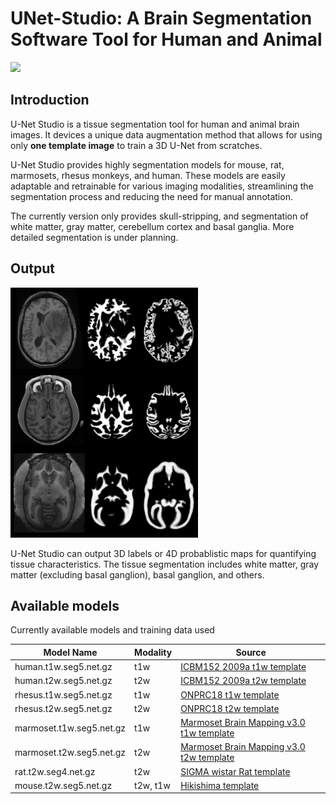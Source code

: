 # UNet-Studio: A Brain Segmentation Software Tool for Human and Animal
 
<img src="https://github.com/frankyeh/UNet-Studio-Website/assets/275569/163820f1-bfe5-4fba-8d5f-dc3bcf2e910f" width="400"/>

## Introduction

U-Net Studio is a tissue segmentation tool for human and animal brain images. It devices a unique data augmentation method that allows for using only **one template image** to train a 3D U-Net from scratches.

U-Net Studio provides highly segmentation models for mouse, rat, marmosets, rhesus monkeys, and human. These models are easily adaptable and retrainable for various imaging modalities, streamlining the segmentation process and reducing the need for manual annotation.

The currently version only provides skull-stripping, and segmentation of white matter, gray matter, cerebellum cortex and basal ganglia. More detailed segmentation is under planning. 

## Output

<img src="images/examples3.png" width="300"/>

U-Net Studio can output 3D labels or 4D probablistic maps for quantifying tissue characteristics. The tissue segmentation includes white matter, gray matter (excluding basal ganglion), basal ganglion, and others.

## Available models

Currently available models and training data used

| Model Name | Modality | Source |
|------------|----------|--------|
| human.t1w.seg5.net.gz      | t1w      | [ICBM152 2009a t1w template](https://www.bic.mni.mcgill.ca/ServicesAtlases/ICBM152NLin2009) | 
| human.t2w.seg5.net.gz      | t2w      | [ICBM152 2009a t2w template](https://www.bic.mni.mcgill.ca/ServicesAtlases/ICBM152NLin2009) | 
| rhesus.t1w.seg5.net.gz     | t1w      | [ONPRC18 t1w template](https://pubmed.ncbi.nlm.nih.gov/33137475/) | 
| rhesus.t2w.seg5.net.gz     | t2w      | [ONPRC18 t2w template](https://pubmed.ncbi.nlm.nih.gov/33137475/) | 
| marmoset.t1w.seg5.net.gz     | t1w      | [Marmoset Brain Mapping v3.0 t1w template](https://www.sciencedirect.com/science/article/pii/S1053811920311058)| 
| marmoset.t2w.seg5.net.gz     | t2w      | [Marmoset Brain Mapping v3.0 t2w template](https://www.sciencedirect.com/science/article/pii/S1053811920311058)| 
| rat.t2w.seg4.net.gz | t2w | [SIGMA wistar Rat template](https://www.nitrc.org/projects/sigma_template) | 
| mouse.t2w.seg5.net.gz | t2w, t1w | [Hikishima template](https://pubmed.ncbi.nlm.nih.gov/28273899/) | 

